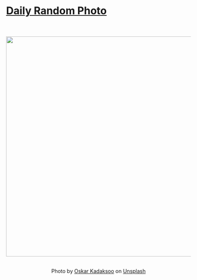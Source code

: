 # [Daily Random Photo](https://www.dailyrandomphoto.com/)

<div align="center">
  <br>
  <br>
  <a href="https://www.dailyrandomphoto.com/p/2023/2023-03-24/"><img src="https://images.unsplash.com/photo-1677607240655-3bc840ede271?crop=entropy&cs=tinysrgb&fit=max&fm=jpg&ixid=Mnw3NzUwOHwwfDF8cmFuZG9tfHx8fHx8fHx8MTY3OTYxNzg5NA&ixlib=rb-4.0.3&q=80&w=1080" width="600px"></a>
  <br>
  <br>
  <p class="has-text-grey">Photo by <a href="https://unsplash.com/@oskark?utm_source=Daily%20Random%20Photo&amp;utm_medium=referral" target="_blank" rel="noopener noreferrer">Oskar Kadaksoo</a> on <a href="https://unsplash.com/photos/pkCbhmBdNGA?utm_source=Daily%20Random%20Photo&amp;utm_medium=referral" target="_blank" rel="noopener noreferrer">Unsplash</a></p>
</div>

